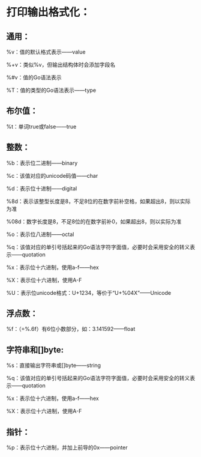 # 打印输出格式化：

## 通用：

%v：值的默认格式表示——value

%+v：类似%v，但输出结构体时会添加字段名

%#v：值的Go语法表示

%T：值的类型的Go语法表示——type

## 布尔值：

%t：单词true或false——true

## 整数：

%b：表示位二进制——binary

%c：该值对应的unicode码值——char

%d：表示位十进制——digital

%8d：表示该整型长度是8，不足8位的在数字前补空格，如果超出8，则以实际为准

%08d：数字长度是8，不足8位的在数字前补0，如果超出8，则以实际为准

%o：表示位八进制——octal

%q：该值对应的单引号括起来的Go语法字符字面值，必要时会采用安全的转义表示——quotation

%x：表示位十六进制，使用a-f——hex

%X：表示位十六进制，使用A-F

%U：表示位unicode格式：U+1234，等价于“U+%04X”——Unicode

## 浮点数：

%f：（=%.6f）有6位小数部分，如：3.141592——float

## 字符串和[]byte:

%s：直接输出字符串或[]byte——string

%q：该值对应的单引号括起来的Go语法字符字面值，必要时会采用安全的转义表示——quotation

%x：表示位十六进制，使用a-f——hex

%X：表示位十六进制，使用A-F

## 指针：

%p：表示位十六进制，并加上前导的0x——pointer



